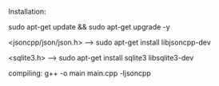 Installation:

sudo apt-get update && sudo apt-get upgrade -y

<jsoncpp/json/json.h>
-->
sudo apt-get install libjsoncpp-dev

<sqlite3.h>
-->
sudo apt-get install sqlite3 libsqlite3-dev

compiling:
g++ -o main main.cpp -ljsoncpp